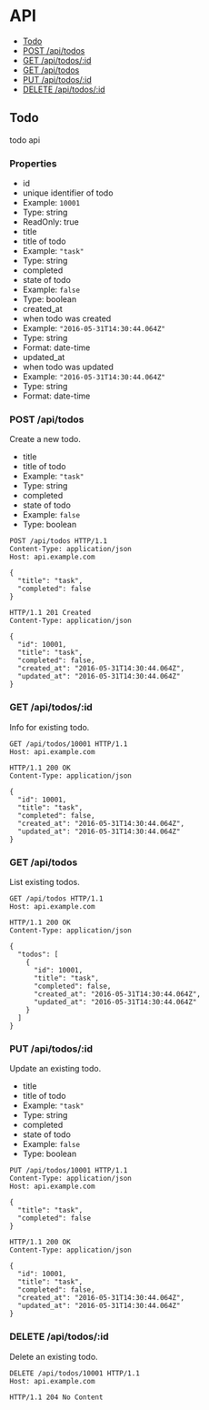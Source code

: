 # API
* [Todo](#todo)
 * [POST /api/todos](#post-apitodos)
 * [GET /api/todos/:id](#get-apitodosid)
 * [GET /api/todos](#get-apitodos)
 * [PUT /api/todos/:id](#put-apitodosid)
 * [DELETE /api/todos/:id](#delete-apitodosid)

## Todo
todo api

### Properties
* id
 * unique identifier of todo
 * Example: `10001`
 * Type: string
 * ReadOnly: true
* title
 * title of todo
 * Example: `"task"`
 * Type: string
* completed
 * state of todo
 * Example: `false`
 * Type: boolean
* created_at
 * when todo was created
 * Example: `"2016-05-31T14:30:44.064Z"`
 * Type: string
 * Format: date-time
* updated_at
 * when todo was updated
 * Example: `"2016-05-31T14:30:44.064Z"`
 * Type: string
 * Format: date-time

### POST /api/todos
Create a new todo.

* title
 * title of todo
 * Example: `"task"`
 * Type: string
* completed
 * state of todo
 * Example: `false`
 * Type: boolean

```
POST /api/todos HTTP/1.1
Content-Type: application/json
Host: api.example.com

{
  "title": "task",
  "completed": false
}
```

```
HTTP/1.1 201 Created
Content-Type: application/json

{
  "id": 10001,
  "title": "task",
  "completed": false,
  "created_at": "2016-05-31T14:30:44.064Z",
  "updated_at": "2016-05-31T14:30:44.064Z"
}
```

### GET /api/todos/:id
Info for existing todo.

```
GET /api/todos/10001 HTTP/1.1
Host: api.example.com
```

```
HTTP/1.1 200 OK
Content-Type: application/json

{
  "id": 10001,
  "title": "task",
  "completed": false,
  "created_at": "2016-05-31T14:30:44.064Z",
  "updated_at": "2016-05-31T14:30:44.064Z"
}
```

### GET /api/todos
List existing todos.

```
GET /api/todos HTTP/1.1
Host: api.example.com
```

```
HTTP/1.1 200 OK
Content-Type: application/json

{
  "todos": [
    {
      "id": 10001,
      "title": "task",
      "completed": false,
      "created_at": "2016-05-31T14:30:44.064Z",
      "updated_at": "2016-05-31T14:30:44.064Z"
    }
  ]
}
```

### PUT /api/todos/:id
Update an existing todo.

* title
 * title of todo
 * Example: `"task"`
 * Type: string
* completed
 * state of todo
 * Example: `false`
 * Type: boolean

```
PUT /api/todos/10001 HTTP/1.1
Content-Type: application/json
Host: api.example.com

{
  "title": "task",
  "completed": false
}
```

```
HTTP/1.1 200 OK
Content-Type: application/json

{
  "id": 10001,
  "title": "task",
  "completed": false,
  "created_at": "2016-05-31T14:30:44.064Z",
  "updated_at": "2016-05-31T14:30:44.064Z"
}
```

### DELETE /api/todos/:id
Delete an existing todo.

```
DELETE /api/todos/10001 HTTP/1.1
Host: api.example.com
```

```
HTTP/1.1 204 No Content
```

